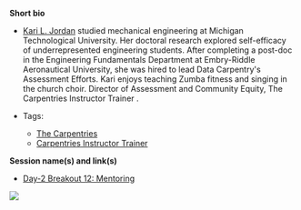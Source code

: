 **Short bio**

- [Kari L. Jordan](https://twitter.com/drkariljordan) studied mechanical engineering at Michigan Technological University. Her doctoral research explored self-efficacy of underrepresented engineering students. After completing a post-doc in the Engineering Fundamentals Department at Embry-Riddle Aeronautical University, she was hired to lead Data Carpentry's Assessment Efforts. Kari enjoys teaching Zumba fitness and singing in the church choir. 
Director of Assessment and Community Equity, The Carpentries 
Instructor Trainer .

- Tags: 
  - [The Carpentries](https://twitter.com/drkariljordan)
  - [Carpentries Instructor Trainer](https://carpentries.github.io/instructor-training/) 
 
**Session name(s) and link(s)**

- [Day-2 Breakout 12: Mentoring]()


![](https://github.com/carpentries/carpentrycon/blob/master/ShortBio/profile_picture/KariLJordan.jpg)
